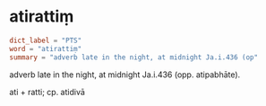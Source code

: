 # atirattiṃ

``` toml
dict_label = "PTS"
word = "atirattiṃ"
summary = "adverb late in the night, at midnight Ja.i.436 (op"
```

adverb late in the night, at midnight Ja.i.436 (opp. atipabhāte).

ati \+ ratti; cp. atidivā

